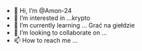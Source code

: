 - 👋 Hi, I’m @Amon-24
- 👀 I’m interested in ...krypto
- 🌱 I’m currently learning ... Grać na giełdzie
- 💞️ I’m looking to collaborate on ... 
- 📫 How to reach me ...

<!---
Amon-24/Amon-24 is a ✨ special ✨ repository because its `README.md` (this file) appears on your GitHub profile.
You can click the Preview link to take a look at your changes.
--->
